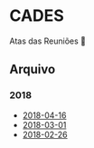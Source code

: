 # CADES

Atas das Reuniões :busts_in_silhouette:

## Arquivo

### 2018

- [2018-04-16](2018-04-16.md)
- [2018-03-01](2018-03-01.md)
- [2018-02-26](2018-02-26.md)
